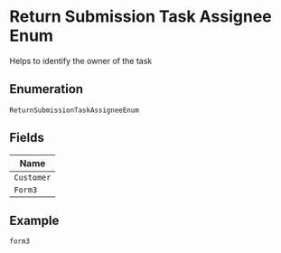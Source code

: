 
# Return Submission Task Assignee Enum

Helps to identify the owner of the task

## Enumeration

`ReturnSubmissionTaskAssigneeEnum`

## Fields

| Name |
|  --- |
| `Customer` |
| `Form3` |

## Example

```
form3
```

